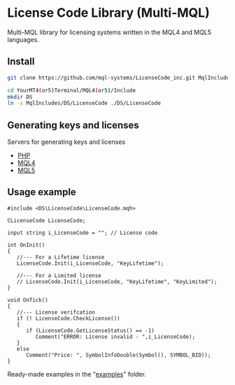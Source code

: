 # License Code Library (Multi-MQL)

Multi-MQL library for licensing systems written in the MQL4 and MQL5 languages.

## Install

```bash
git clone https://github.com/mql-systems/LicenseCode_inc.git MqlIncludes/DS/LicenseCode

cd YourMT4(or5)Terminal/MQL4(or5)/Include
mkdir DS
ln -s MqlIncludes/DS/LicenseCode ./DS/LicenseCode
```

## Generating keys and licenses

Servers for generating keys and licenses

- [PHP](https://github.com/mql-systems/LicenseCode_inc/tree/main/server/php)
- [MQL4](https://github.com/mql-systems/LicenseCode_inc/tree/main/server/mql4)
- [MQL5](https://github.com/mql-systems/LicenseCode_inc/tree/main/server/mql5)

## Usage example

```mql5
#include <DS\LicenseCode\LicenseCode.mqh>

CLicenseCode LicenseCode;

input string i_LicenseCode = ""; // License code

int OnInit()
{
   //--- For a Lifetime license
   LicenseCode.Init(i_LicenseCode, "KeyLifetime");

   //--- For a Limited license
   // LicenseCode.Init(i_LicenseCode, "KeyLifetime", "KeyLimited");
}

void OnTick()
{
   //--- License verifcation
   if (! LicenseCode.CheckLicense())
   {
      if (LicenseCode.GetLicenseStatus() == -1)
         Comment("ERROR: License invalid - ",i_LicenseCode);
   }
   else
      Comment("Price: ", SymbolInfoDouble(Symbol(), SYMBOL_BID));
}
```

Ready-made examples in the "[examples](https://github.com/mql-systems/LicenseCode_inc/tree/main/examples)" folder.